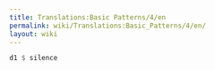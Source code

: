 ```yaml
---
title: Translations:Basic Patterns/4/en
permalink: wiki/Translations:Basic_Patterns/4/en/
layout: wiki
---
```


``` Haskell
d1 $ silence
```

